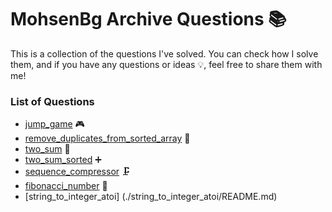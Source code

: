 # MohsenBg Archive Questions 📚
This is a collection of the questions I've solved. You can check how I solve them, and if you have any questions or ideas 💡, feel free to share them with me! 


### List of Questions  
* [jump_game](./jump_game/README.md) 🎮  
* [remove_duplicates_from_sorted_array](./remove_duplicates_from_sorted_array/README.md) 🔄  
* [two_sum](./two_sum/README.md) 🧮  
* [two_sum_sorted](./two_sum_sorted/README.md) ➕  
* [sequence_compressor](./sequence_compressor/README.md) 🗜️  
* [fibonacci_number](./fibonacci_number/README.md) 🧵  
* [string_to_integer_atoi] (./string_to_integer_atoi/README.md)